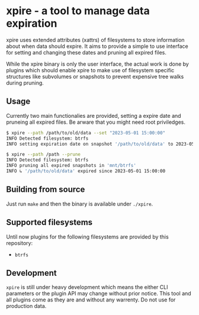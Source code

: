 # xpire - a tool to manage data expiration

xpire uses extended attributes (xattrs) of filesystems to store information
about when data should expire.
It aims to provide a simple to use interface for setting and changing these
dates and pruning all expired files.

While the xpire binary is only the user interface,
the actual work is done by plugins which should enable
xpire to make use of filesystem specific structures like
subvolumes or snapshots to prevent expensive tree walks
during pruning.

## Usage

Currently two main functionalies are provided, setting a expire date
and pruneing all expired files.
Be arware that you might need root priviledges.

```sh
$ xpire --path /path/to/old/data --set "2023-05-01 15:00:00"
INFO Detected filesystem: btrfs
INFO setting expiration date on snapshot '/path/to/old/data' to 2023-05-01 15:00:00
```

```sh
$ xpire --path /path --prune
INFO Detected filesystem: btrfs
INFO pruning all expired snapshots in 'mnt/btrfs'
INFO ↳ '/path/to/old/data' expired since 2023-05-01 15:00:00
```

## Building from source

Just run `make` and then the binary is available under `./xpire`.

## Supported filesystems

Until now plugins for the following filesystems are provided by this repository:

* `btrfs`

## Development

`xpire` is still under heavy development which means the either CLI parameters or
the plugin API may change without prior notice.
This tool and all plugins come as they are and without any warrenty.
Do not use for production data.
